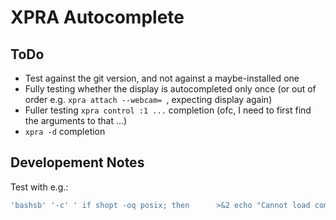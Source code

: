 # XPRA Autocomplete

## ToDo
* Test against the git version, and not against a maybe-installed one
* Fully testing whether the display is autocompleted only once
  (or out of order e.g. `xpra attach --webcam= `, expecting display again)
* Fuller testing `xpra control :1 ...` completion
  (ofc, I need to first find the arguments to that ...)
* `xpra -d` completion

## Developement Notes
Test with e.g.:

```bash
'bashsb' '-c' ' if shopt -oq posix; then      >&2 echo "Cannot load completions! (?)" ;     exit 125 ; else      if [ -f /usr/share/bash-completion/bash_completion ]; then         . /usr/share/bash-completion/bash_completion;     elif [ -f /etc/bash_completion ]; then         . /etc/bash_completion;     fi ; fi ; source /home/stdedos/Documents/projects/ATracking/xpra/tests/xpra/test_apps/../../../fs/share/bash-completion/completion/xpra-autocomplete.sh; xpra-config() { echo ; }; export -f xpra-config; COMP_LINE="xpra"; COMP_WORDS=(xpra); COMP_CWORD=1; COMP_POINT=4; "$(complete -p xpra | sed "s/.*-F \\([^ ]*\\) .*/\\1/")" && echo ${COMPREPLY[*]} '
```
